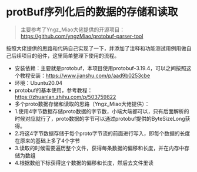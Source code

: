# protBuf序列化后的数据的存储和读取
> 主要参考了Yngz_Miao大佬提供的开源项目：https://github.com/yngzMiao/protobuf-parser-tool
  
按照大佬提供的思路和代码自己实现了一下，并添加了注释和功能测试用例用做自己后续项目的组件，这里简单整理下使用的流程。

* 安装依赖：主要就是protobuf，本项目使用protobuf-3.19.4，可以之间按照这个教程安装：https://www.jianshu.com/p/aad9b0253cbe
* 环境：Ubuntu20.04
* protobuf的基本使用，参考教程：https://zhuanlan.zhihu.com/p/503759822
* 多个proto数据存储和读取的思路（Yngz_Miao大佬提供）：
* 1.使用4字节数据存储proto数据的字节数，小端大端都可以，只有后面解析的时候对应就行了，proto数据的字节可以通过protobuf提供的ByteSizeLong获得。
* 2.将这4字节数据存储于每个proto字节流的前面进行写入，即每个数据的长度在原来的基础上多了4个字节
* 3.读取的时候需要遍历整个文件，获得每条数据的偏移和长度，并在内存中存储为数组
* 4.根据数组下标获得这个数据的偏移和长度，然后去文件里读
  